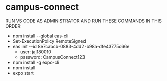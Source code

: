 ﻿# campus-connect

RUN VS CODE AS ADMINISTRATOR AND RUN THESE COMMANDS IN THIS ORDER:
- npm install --global eas-cli
- Set-ExecutionPolicy RemoteSigned
- eas init --id 8e7cabcb-0883-4dd2-b98a-dfe43775c66e
  - user: jaj180010
  - password: CampusConnect123                  
- npm install -g expo-cli
- npm install
- expo start  
